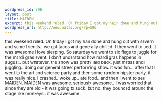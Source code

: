 ```yaml
--- 
wordpress_id: 596
layout: post
title: MAIDEN
excerpt: this weekend ruled. On friday I got my hair done and hung out with severn and some friends.. we got tacos and generally chilled. I then went to bed. it was awesome I love sleeping. So saturday we went to six flags to  juggle for the mardi gras event. I don't understand how mardi gras happens in august.. but whatever. the show was pretty laid back. just matiss and I juggling.. doing our general s...
wordpress_url: http://new.nata2.org/?p=596
---
```

this weekend ruled. On friday I got my hair done and hung out with severn and some friends.. we got tacos and generally chilled. I then went to bed. it was awesome I love sleeping. So saturday we went to six flags to  juggle for the mardi gras event. I don't understand how mardi gras happens in august.. but whatever. the show was pretty laid back. just matiss and I juggling.. doing our general street performing show. it was fun... after that I went to the art and science party and then some random hipster party. it was really nice. I crashed.. woke up.. ate food.. and then I went to see MAIDEN. MAIDEN was awesome. seriously awesome.. I was worried that since they are old - it was going to suck. but no. they bounced around the stage like monkeys.. it was awesome. 
